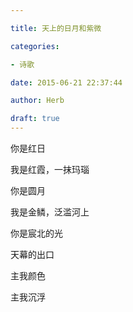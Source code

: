 ```yaml
---

title: 天上的日月和紫微

categories:

- 诗歌

date: 2015-06-21 22:37:44

author: Herb

draft: true
---
```


你是红日

我是红霞，一抹玛瑙

你是圆月

我是金鳞，泛滥河上

你是宸北的光

天幕的出口

主我颜色

主我沉浮